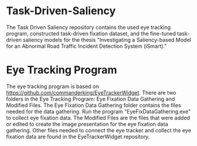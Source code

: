 # Task-Driven-Saliency
The Task Driven Saliency repository contains the used eye tracking program, constructed task-driven fixation dataset, and the fine-tuned task-driven saliency models for the thesis "Investigating a Saliency-based Model for an Abnormal Road Traffic Incident Detection System (iSmart)."

# Eye Tracking Program
The eye tracking program is based on https://github.com/commanderking/EyeTrackerWidget. There are two folders in the Eye Tracking Program: Eye Fixation Data Gathering and Modified Files. The Eye Fixation Data Gathering folder contains the files needed for the data gathering. Run the program "EyeFixDataGathering.exe" to collect eye fixation data. The Modified Files are the files that were added or edited to create the image presentation for the eye fixation data gathering. Other files needed to connect the eye tracker and collect the eye fixation data are found in the EyeTrackerWidget repository.
